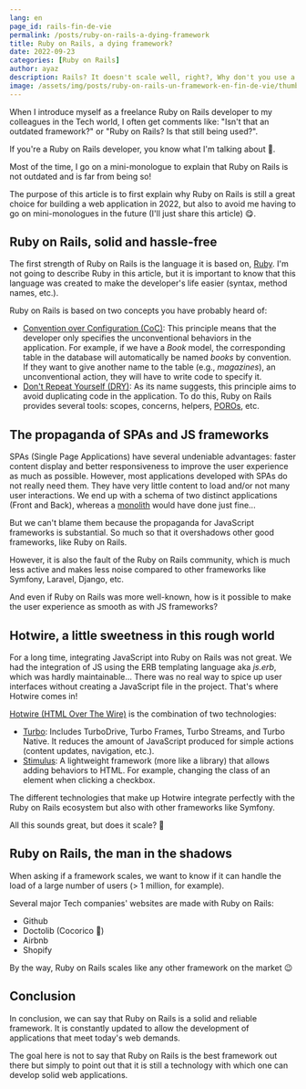 ```yaml
---
lang: en  
page_id: rails-fin-de-vie  
permalink: /posts/ruby-on-rails-a-dying-framework  
title: Ruby on Rails, a dying framework?  
date: 2022-09-23  
categories: [Ruby on Rails]  
author: ayaz  
description: Rails? It doesn't scale well, right?, Why don't you use a JS framework? It's more modern!. These are the kinds of questions I get when I say I'm a Rails developer, but are they really right?  
image: /assets/img/posts/ruby-on-rails-un-framework-en-fin-de-vie/thumbnail.jpg  
---
```


When I introduce myself as a freelance Ruby on Rails developer to my colleagues in the Tech world, I often get comments like: "Isn't that an outdated framework?" or "Ruby on Rails? Is that still being used?".

If you're a Ruby on Rails developer, you know what I'm talking about 🥲.

Most of the time, I go on a mini-monologue to explain that Ruby on Rails is not outdated and is far from being so!

The purpose of this article is to first explain why Ruby on Rails is still a great choice for building a web application in 2022, but also to avoid me having to go on mini-monologues in the future (I'll just share this article) 😋.

## Ruby on Rails, solid and hassle-free

The first strength of Ruby on Rails is the language it is based on, [Ruby](https://www.ruby-lang.org/en/). I'm not going to describe Ruby in this article, but it is important to know that this language was created to make the developer's life easier (syntax, method names, etc.).

Ruby on Rails is based on two concepts you have probably heard of:
- [Convention over Configuration (CoC)](https://en.wikipedia.org/wiki/Convention_over_configuration): This principle means that the developer only specifies the unconventional behaviors in the application. For example, if we have a *Book* model, the corresponding table in the database will automatically be named *books* by convention. If they want to give another name to the table (e.g., *magazines*), an unconventional action, they will have to write code to specify it.
- [Don't Repeat Yourself (DRY)](https://en.wikipedia.org/wiki/Don%27t_repeat_yourself): As its name suggests, this principle aims to avoid duplicating code in the application. To do this, Ruby on Rails provides several tools: scopes, concerns, helpers, [POROs](/posts/clean-code-with-poros), etc.

## The propaganda of SPAs and JS frameworks

SPAs (Single Page Applications) have several undeniable advantages: faster content display and better responsiveness to improve the user experience as much as possible. However, most applications developed with SPAs do not really need them. They have very little content to load and/or not many user interactions. We end up with a schema of two distinct applications (Front and Back), whereas a [monolith](https://m.signalvnoise.com/the-majestic-monolith/) would have done just fine...

But we can't blame them because the propaganda for JavaScript frameworks is substantial. So much so that it overshadows other good frameworks, like Ruby on Rails.

However, it is also the fault of the Ruby on Rails community, which is much less active and makes less noise compared to other frameworks like Symfony, Laravel, Django, etc.

And even if Ruby on Rails was more well-known, how is it possible to make the user experience as smooth as with JS frameworks?

## Hotwire, a little sweetness in this rough world

For a long time, integrating JavaScript into Ruby on Rails was not great. We had the integration of JS using the ERB templating language aka *js.erb*, which was hardly maintainable... There was no real way to spice up user interfaces without creating a JavaScript file in the project. That's where Hotwire comes in!

[Hotwire (HTML Over The Wire)](https://hotwired.dev/) is the combination of two technologies:
- [Turbo](https://turbo.hotwired.dev/): Includes TurboDrive, Turbo Frames, Turbo Streams, and Turbo Native. It reduces the amount of JavaScript produced for simple actions (content updates, navigation, etc.).
- [Stimulus](https://stimulus.hotwired.dev/): A lightweight framework (more like a library) that allows adding behaviors to HTML. For example, changing the class of an element when clicking a checkbox.

The different technologies that make up Hotwire integrate perfectly with the Ruby on Rails ecosystem but also with other frameworks like Symfony.

All this sounds great, but does it scale? 🥴

## Ruby on Rails, the man in the shadows

When asking if a framework scales, we want to know if it can handle the load of a large number of users (> 1 million, for example).

Several major Tech companies' websites are made with Ruby on Rails:
- Github
- Doctolib (Cocorico 🐓)
- Airbnb
- Shopify

By the way, Ruby on Rails scales like any other framework on the market 😉

## Conclusion

In conclusion, we can say that Ruby on Rails is a solid and reliable framework. It is constantly updated to allow the development of applications that meet today's web demands.

The goal here is not to say that Ruby on Rails is the best framework out there but simply to point out that it is still a technology with which one can develop solid web applications.
